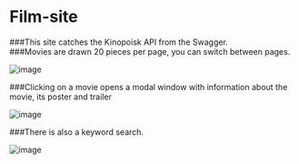 # Film-site
###This site catches the Kinopoisk API from the Swagger.  
###Movies are drawn 20 pieces per page, you can switch between pages.  

![image](https://user-images.githubusercontent.com/62254808/168263497-86403c82-832c-49cc-b1b0-dc3fa9308745.png)  


###Clicking on a movie opens a modal window with information about the movie, its poster and trailer  

![image](https://user-images.githubusercontent.com/62254808/168263884-9016811e-b77b-448e-84fe-d22c804c3ed2.png)

###There is also a keyword search.  

![image](https://user-images.githubusercontent.com/62254808/168264263-9b5f4d39-8e2a-4c60-b384-a074d7bd85d9.png)
